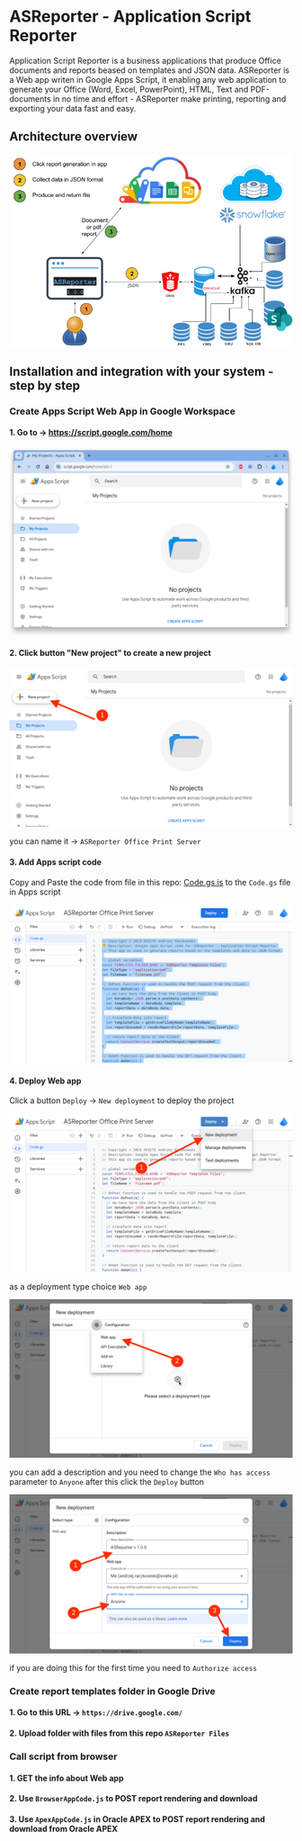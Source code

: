 # ASReporter - Application Script Reporter

Application Script Reporter is a business applications that produce Office documents and reports beased on templates and JSON data. ASReporter is a Web app writen in Google Apps Script, it enabling any web application to generate your Office (Word, Excel, PowerPoint), HTML, Text and PDF-documents in no time and effort - ASReporter make printing, reporting and exporting your data fast and easy.

## Architecture overview

![diagram](images/ASReporter.png?raw=true "ASReporter diagram")

## Installation and integration with your system - step by step 

### Create Apps Script Web App in Google Workspace

#### 1. Go to -> https://script.google.com/home

![picture1](images/1.png?raw=true "Apps Script")

#### 2. Click button "New project" to create a new project

![picture2](images/2.png?raw=true "Apps Script 2")

you can name it -> ``ASReporter Office Print Server``

#### 3. Add Apps script code

Copy and Paste the code from file in this repo: [Code.gs.js](Code.gs.js) to the ``Code.gs`` file in Apps script

![picture3](images/3.png?raw=true "Apps Script 3")

#### 4. Deploy Web app

Click a button ``Deploy`` -> ``New deployment`` to deploy the project

![picture4](images/4.png?raw=true "Apps Script 4")

as a deployment type choice ``Web app``

![picture5](images/5.png?raw=true "Apps Script 5")

you can add a description and you need to change the ``Who has access`` parameter to ``Anyone``
after this click the ``Deploy`` button

![picture6](images/6.png?raw=true "Apps Script 6")

if you are doing this for the first time you need to ``Authorize access``


### Create report templates folder in Google Drive

#### 1. Go to this URL -> ``https://drive.google.com/``

#### 2. Upload folder with files from this repo ``ASReporter Files``

### Call script from browser

#### 1. GET the info about Web app

#### 2. Use ``BrowserAppCode.js`` to POST report rendering and download

#### 3. Use ``ApexAppCode.js`` in Oracle APEX to POST report rendering and download from Oracle APEX